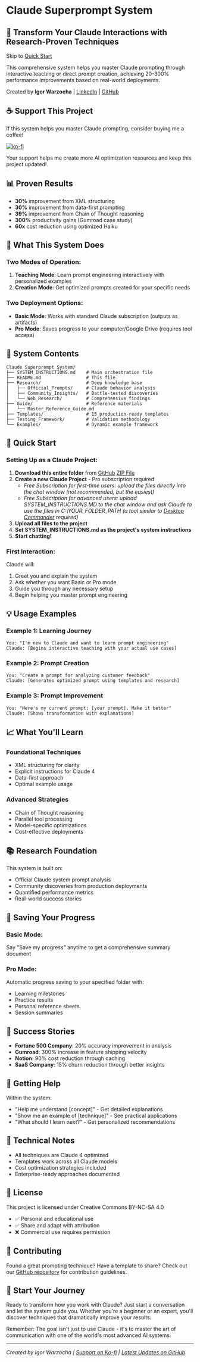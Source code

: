 # Claude Superprompt System

## 🚀 Transform Your Claude Interactions with Research-Proven Techniques

Skip to [Quick Start](https://github.com/IgorWarzocha/Claude-Superprompt-System?tab=readme-ov-file#-quick-start)

This comprehensive system helps you master Claude prompting through interactive teaching or direct prompt creation, achieving 20-300% performance improvements based on real-world deployments.

Created by **Igor Warzocha** | [LinkedIn](https://www.linkedin.com/in/igorwarzocha/) | [GitHub](https://github.com/IgorWarzocha/Claude-Superprompt-System)

## ☕ Support This Project

If this system helps you master Claude prompting, consider buying me a coffee!

[![ko-fi](https://ko-fi.com/img/githubbutton_sm.svg)](https://ko-fi.com/K3K31G2HFS)

Your support helps me create more AI optimization resources and keep this project updated!

## 📊 Proven Results
- **30%** improvement from XML structuring
- **30%** improvement from data-first prompting
- **39%** improvement from Chain of Thought reasoning
- **300%** productivity gains (Gumroad case study)
- **60x** cost reduction using optimized Haiku

## 🎯 What This System Does

### Two Modes of Operation:
1. **Teaching Mode**: Learn prompt engineering interactively with personalized examples
2. **Creation Mode**: Get optimized prompts created for your specific needs

### Two Deployment Options:
- **Basic Mode**: Works with standard Claude subscription (outputs as artifacts)
- **Pro Mode**: Saves progress to your computer/Google Drive (requires tool access)

## 📁 System Contents

```
Claude Superprompt System/
├── SYSTEM_INSTRUCTIONS.md    # Main orchestration file
├── README.md                 # This file
├── Research/                 # Deep knowledge base
│   ├── Official_Prompts/     # Claude behavior analysis
│   ├── Community_Insights/   # Battle-tested discoveries
│   └── Web_Research/         # Comprehensive findings
├── Guide/                    # Reference materials
│   └── Master_Reference_Guide.md
├── Templates/                # 15 production-ready templates
├── Testing_Framework/        # Validation methodology
└── Examples/                 # Dynamic example framework
```

## 🚀 Quick Start

### Setting Up as a Claude Project:

1. **Download this entire folder** from [GitHub](https://github.com/IgorWarzocha/Claude-Superprompt-System) [ZIP File](https://github.com/IgorWarzocha/Claude-Superprompt-System/archive/refs/heads/master.zip)
2. **Create a new Claude Project** - Pro subscription required 
   - *Free Subscription for first-time users: upload the files directly into the chat window (not recommended, but the easiest)*
   - *Free Subscription for advanced users: upload SYSTEM_INSTRUCTIONS.MD to the chat window and ask Claude to use the files in C:\YOUR_FOLDER_PATH (a tool similar to [Desktop Commander](https://desktopcommander.app/) required)*
4. **Upload all files to the project**
5. **Set SYSTEM_INSTRUCTIONS.md as the project's system instructions**
6. **Start chatting!**

### First Interaction:
Claude will:
1. Greet you and explain the system
2. Ask whether you want Basic or Pro mode
3. Guide you through any necessary setup
4. Begin helping you master prompt engineering

## 💡 Usage Examples

### Example 1: Learning Journey
```
You: "I'm new to Claude and want to learn prompt engineering"
Claude: [Begins interactive teaching with your actual use cases]
```

### Example 2: Prompt Creation
```
You: "Create a prompt for analyzing customer feedback"
Claude: [Generates optimized prompt using templates and research]
```

### Example 3: Prompt Improvement
```
You: "Here's my current prompt: [your prompt]. Make it better"
Claude: [Shows transformation with explanations]
```

## 📈 What You'll Learn

### Foundational Techniques
- XML structuring for clarity
- Explicit instructions for Claude 4
- Data-first approach
- Optimal example usage

### Advanced Strategies
- Chain of Thought reasoning
- Parallel tool processing
- Model-specific optimizations
- Cost-effective deployments

## 📚 Research Foundation

This system is built on:
- Official Claude system prompt analysis
- Community discoveries from production deployments
- Quantified performance metrics
- Real-world success stories

## 💾 Saving Your Progress

### Basic Mode:
Say "Save my progress" anytime to get a comprehensive summary document

### Pro Mode:
Automatic progress saving to your specified folder with:
- Learning milestones
- Practice results
- Personal reference sheets
- Session summaries

## 🎯 Success Stories

- **Fortune 500 Company**: 20% accuracy improvement in analysis
- **Gumroad**: 300% increase in feature shipping velocity
- **Notion**: 90% cost reduction through caching
- **SaaS Company**: 15% churn reduction through better insights

## 🤝 Getting Help

Within the system:
- "Help me understand [concept]" - Get detailed explanations
- "Show me an example of [technique]" - See practical applications
- "What should I learn next?" - Get personalized recommendations

## 🔧 Technical Notes

- All techniques are Claude 4 optimized
- Templates work across all Claude models
- Cost optimization strategies included
- Enterprise-ready approaches documented

## 📝 License

This project is licensed under Creative Commons BY-NC-SA 4.0
- ✅ Personal and educational use
- ✅ Share and adapt with attribution
- ❌ Commercial use requires permission

## 🌟 Contributing

Found a great prompting technique? Have a template to share?
Check out our [GitHub repository](https://github.com/IgorWarzocha/Claude-Superprompt-System) for contribution guidelines.

## 🎉 Start Your Journey

Ready to transform how you work with Claude? Just start a conversation and let the system guide you. Whether you're a beginner or an expert, you'll discover techniques that dramatically improve your results.

Remember: The goal isn't just to use Claude - it's to master the art of communication with one of the world's most advanced AI systems.

---
*Created by Igor Warzocha | [Support on Ko-fi](https://ko-fi.com/K3K31G2HFS) | [Latest Updates on GitHub](https://github.com/IgorWarzocha/Claude-Superprompt-System)*
